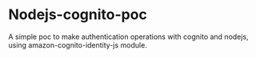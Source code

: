 # Nodejs-cognito-poc
A simple poc to make authentication operations with cognito and nodejs, using amazon-cognito-identity-js module.
